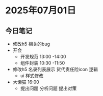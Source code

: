 # 2025年07月01日

## 今日笔记

- 修改h5 相关的bug
- 开会
  - 开发规范 13:00 -14:00
  - 组件封装 10:30 -11:50
- 修改h5 名录列表展示 货代责任险icon 逻辑
  - ui 样式修改
- 大懒猫 16:00
  - 提出问题 分析问题 提出对策
